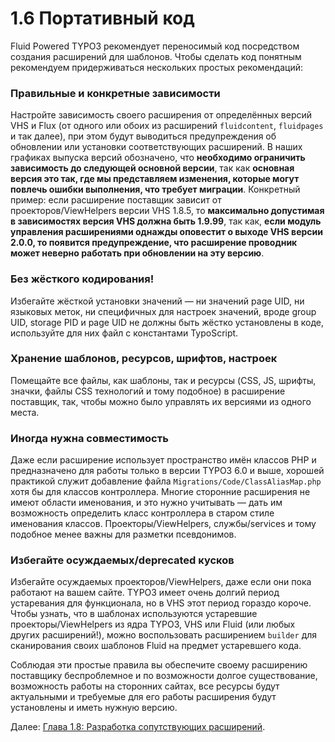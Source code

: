 1.6 Портативный код
===================

Fluid Powered TYPO3 рекомендует переносимый код посредством создания расширений для шаблонов. Чтобы сделать код понятным рекомендуем придерживаться нескольких простых рекомендаций:

### Правильные и конкретные зависимости

Настройте зависимость своего расширения от определённых версий VHS и Flux (от одного или обоих из расширений `fluidcontent`, `fluidpages` и так далее), при этом будут выводиться предупреждения об обновлении или установки соответствующих расширений. В наших графиках выпуска версий обозначено, что **необходимо ограничить зависимость до следующей основной версии**, так как **основная версия это так, где мы представляем изменения, которые могут повлечь ошибки выполнения, что требует миграции**. Конкретный пример: если расширение поставщик зависит от проекторов/ViewHelpers версии VHS 1.8.5, то **максимально допустимая в зависимостях версия VHS должна быть 1.9.99**, так как, **если модуль управления расширениями однажды оповестит о выходе VHS версии 2.0.0, то появится предупреждение, что расширение проводник может неверно работать при обновлении на эту версию**.

### Без жёсткого кодирования!

Избегайте жёсткой установки значений — ни значений page UID, ни языковых меток, ни специфичных для настроек значений, вроде group UID, storage PID и page UID не должны быть жёстко установлены в коде, используйте для них файл с константами TypoScript.

### Хранение шаблонов, ресурсов, шрифтов, настроек

Помещайте все файлы, как шаблоны, так и ресурсы (CSS, JS, шрифты, значки, файлы CSS технологий и тому подобное) в расширение поставщик, так, чтобы можно было управлять их версиями из одного места.

### Иногда нужна совместимость

Даже если расширение использует пространство имён классов PHP и предназначено для работы только в версии TYPO3 6.0 и выше, хорошей практикой служит добавление файла `Migrations/Code/ClassAliasMap.php` хотя бы для классов контроллера. Многие сторонние расширения не имеют области именования, и это нужно учитывать — дать им возможность определить класс контроллера в старом стиле именования классов. Проекторы/ViewHelpers, службы/services и тому подобное менее важны для разметки псевдонимов.

### Избегайте осуждаемых/deprecated кусков

Избегайте осуждаемых проекторов/ViewHelpers, даже если они пока работают на вашем сайте. TYPO3 имеет очень долгий период устаревания для функционала, но в VHS этот период гораздо короче. Чтобы узнать, что в шаблонах используются устаревшие проекторы/ViewHelpers из ядра TYPO3, VHS или Fluid (или любых других расширений!), можно воспользовать расширением `builder` для сканирования своих шаблонов Fluid на предмет устаревшего кода.

Соблюдая эти простые правила вы обеспечите своему расширению поставщику беспроблемное и по возможности долгое существование, возможность работы на сторонних сайтах, все ресурсы будут актуальными и требуемые для его работы расширения будут установлены и иметь нужную версию.

Далее: [Глава 1.8: Разработка сопутствующих расширений](1.8.DevelopmentCompanionExtensions.md).
